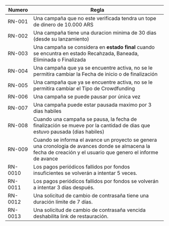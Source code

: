 | Numero | Regla                                                                      |
|--------|----------------------------------------------------------------------------|
| <span id="1">RN-001</span>      | Una campaña que no este verificada tendra un tope de dinero de 10.000 ARS  |
| <span id="2">RN-002</span>      | Una campaña tiene una duracion minima de 30 dias (desde su lanzamiento)|
| <span id="3">RN-003</span>      | Una campaña se considera en **estado final** cuando se encuntra en estado Recahzada, Baneada, Eliminada o Finalizada |
| <span id="4">RN-004</span>      | Una campaña que ya se encuentre activa, no se le permitira cambiar la Fecha de inicio o de finalización |
| <span id="5">RN-005</span>      | Una campaña que ya se encuentre activa, no se le permitira cambiar el Tipo de Crowdfunding |
| <span id="6">RN-006</span>      | Una campaña se puede pausar por única vez |
| <span id="7">RN-007</span>      | Una campaña puede estar pausada maximo por 3 dias habiles |
| <span id="8">RN-008</span>      | Cuando una campaña se pausa, la fecha de finalización se mueve por la cantidad de dias que estuvo pausada (dias habiles)|
| <span id="9">RN-009</span>      | Cuando se informa el avance un proyecto se genera una cronologia de avances donde se almacena la fecha de creación y el usuario que genero el informe de avance |
| <span id="10">RN-0010</span>      | Los pagos periódicos fallidos por fondos insuficientes se volverán a intentar 5 veces. |
| <span id="11">RN-0011</span>      | Los pagos periódicos fallidos por fondos se volverán a intentar 3 días después. |
| <span id="12">RN-0012</span> | Una solicitud de cambio de contrasaña tiene una duración límite de 7 días. |
| <span id="13">RN-0013</span> | Una solicitud de cambio de contrasaña vencida deshabilita link de restauración. |
